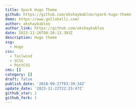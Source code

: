 ```yaml
---
title: Spark Hugo Theme
github: https://github.com/akshaybabloo/spark-hugo-theme
demo: https://www.gollahalli.com/
author: akshaybabloo
author_link: https://github.com/akshaybabloo
date: 2023-11-26T08:26:13.303Z
description: Hugo theme
ssg:
  - Hugo
css:
  - Tailwind
  - SCSS
  - PostCSS
cms: []
category: []
draft: false
publish_date: '2018-09-27T03:39:34Z'
update_date: '2023-11-22T22:25:47Z'
github_star: 1
github_fork: 1
---
```


